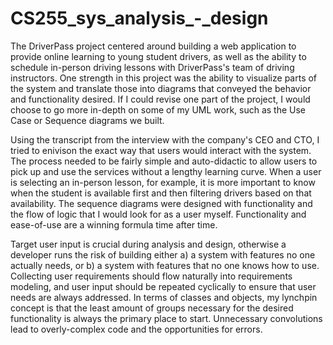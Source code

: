 # CS255_sys_analysis_-_design

The DriverPass project centered around building a web application to provide online learning to young student drivers, as well as the ability to schedule in-person driving lessons with DriverPass's  team of driving instructors.  One strength in this project was the ability to visualize parts of the system and translate those into diagrams that conveyed the behavior and functionality desired.  If I could revise one part of the project, I would choose to go more in-depth on some of my UML work, such as the Use Case or Sequence diagrams we built.  

Using the transcript from the interview with the company's CEO and CTO, I tried to enivison the exact way that users would interact with the system.  The process needed to be fairly simple and auto-didactic to  allow users to pick up and use the services without a lengthy learning curve.  When a user is selecting an in-person lesson, for example,  it is more important to know when the student is available first and then filtering drivers based on that availability.  The sequence diagrams were designed with functionality and the flow of logic that I would look for as a user myself.  Functionality and ease-of-use are a winning formula time after time.

Target user input is crucial during analysis and design, otherwise a developer runs the risk of building either a) a system with features no one actually needs, or b) a system with features that no one knows how to use.  Collecting user requirements should flow naturally into requirements modeling, and user input should be repeated cyclically to ensure that user needs are always addressed.  In terms of classes and objects, my lynchpin concept is that the least amount of groups necessary for the desired functionality is always the primary place to start.  Unnecessary convolutions lead to overly-complex code and the opportunities for errors.
